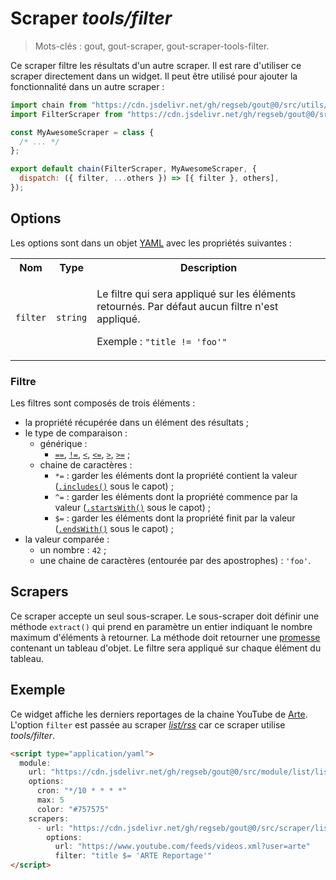 # Scraper _tools/filter_

> Mots-clés : gout, gout-scraper, gout-scraper-tools-filter.

Ce scraper filtre les résultats d'un autre scraper. Il est rare d'utiliser ce
scraper directement dans un widget. Il peut être utilisé pour ajouter la
fonctionnalité dans un autre scraper :

```javascript
import chain from "https://cdn.jsdelivr.net/gh/regseb/gout@0/src/utils/scraper/chain.js";
import FilterScraper from "https://cdn.jsdelivr.net/gh/regseb/gout@0/src/scraper/tools/filter/filter.js";

const MyAwesomeScraper = class {
  /* ... */
};

export default chain(FilterScraper, MyAwesomeScraper, {
  dispatch: ({ filter, ...others }) => [{ filter }, others],
});
```

## Options

Les options sont dans un objet
[YAML](https://yaml.org/ "YAML Ain't Markup Language") avec les propriétés
suivantes :

<table>
  <tr>
    <th>Nom</th>
    <th>Type</th>
    <th>Description</th>
  </tr>
  <tr>
    <td><code>filter</code></td>
    <td><code>string</code></td>
    <td>
      <p>
        Le filtre qui sera appliqué sur les éléments retournés. Par défaut aucun
        filtre n'est appliqué.
      </p>
      <p>
        Exemple : <code>"title != 'foo'"</code>
      </p>
    </td>
  </tr>
</table>

### Filtre

Les filtres sont composés de trois éléments :

- la propriété récupérée dans un élément des résultats ;
- le type de comparaison :
  - générique :
    - [`==`](https://developer.mozilla.org/Web/JavaScript/Reference/Operators/Strict_equality),
      [`!=`](https://developer.mozilla.org/Web/JavaScript/Reference/Operators/Strict_inequality),
      [`<`](https://developer.mozilla.org/Web/JavaScript/Reference/Operators/Less_than),
      [`<=`](https://developer.mozilla.org/Web/JavaScript/Reference/Operators/Less_than_or_equal),
      [`>`](https://developer.mozilla.org/Web/JavaScript/Reference/Operators/Greater_than),
      [`>=`](https://developer.mozilla.org/Web/JavaScript/Reference/Operators/Greater_than_or_equal)
      ;
  - chaine de caractères :
    - `*=` : garder les éléments dont la propriété contient la valeur
      ([`.includes()`](https://developer.mozilla.org/Web/JavaScript/Reference/Global_Objects/String/includes)
      sous le capot) ;
    - `^=` : garder les éléments dont la propriété commence par la valeur
      ([`.startsWith()`](https://developer.mozilla.org/Web/JavaScript/Reference/Global_Objects/String/startsWith)
      sous le capot) ;
    - `$=` : garder les éléments dont la propriété finit par la valeur
      ([`.endsWith()`](https://developer.mozilla.org/Web/JavaScript/Reference/Global_Objects/String/endsWith)
      sous le capot) ;
- la valeur comparée :
  - un nombre : `42` ;
  - une chaine de caractères (entourée par des apostrophes) : `'foo'`.

## Scrapers

Ce scraper accepte un seul sous-scraper. Le sous-scraper doit définir une
méthode `extract()` qui prend en paramètre un entier indiquant le nombre maximum
d'éléments à retourner. La méthode doit retourner une
[promesse](https://developer.mozilla.org/Web/JavaScript/Reference/Global_Objects/Promise)
contenant un tableau d'objet. Le filtre sera appliqué sur chaque élément du
tableau.

## Exemple

Ce widget affiche les derniers reportages de la chaine YouTube de
[Arte](https://www.youtube.com/@arte). L'option `filter` est passée au scraper
[_list/rss_](https://github.com/regseb/gout/tree/HEAD/src/scraper/list/rss#readme)
car ce scraper utilise _tools/filter_.

```html
<script type="application/yaml">
  module:
    url: "https://cdn.jsdelivr.net/gh/regseb/gout@0/src/module/list/list.js"
    options:
      cron: "*/10 * * * *"
      max: 5
      color: "#757575"
    scrapers:
      - url: "https://cdn.jsdelivr.net/gh/regseb/gout@0/src/scraper/list/rss/rss.js"
        options:
          url: "https://www.youtube.com/feeds/videos.xml?user=arte"
          filter: "title $= 'ARTE Reportage'"
</script>
```
